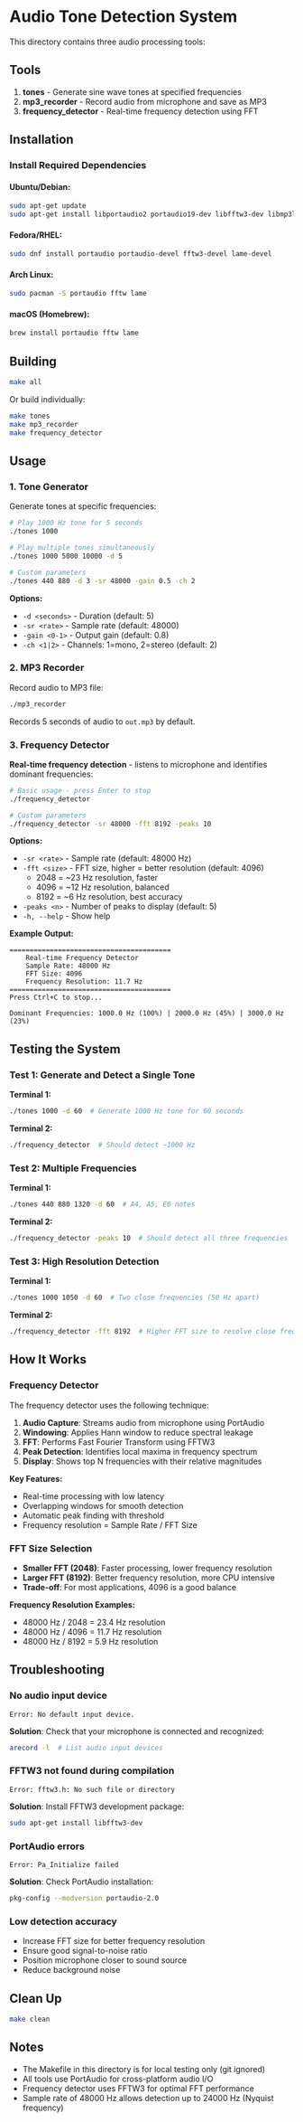 # Audio Tone Detection System

This directory contains three audio processing tools:

## Tools

1. **tones** - Generate sine wave tones at specified frequencies
2. **mp3_recorder** - Record audio from microphone and save as MP3
3. **frequency_detector** - Real-time frequency detection using FFT

## Installation

### Install Required Dependencies

#### Ubuntu/Debian:
```bash
sudo apt-get update
sudo apt-get install libportaudio2 portaudio19-dev libfftw3-dev libmp3lame-dev
```

#### Fedora/RHEL:
```bash
sudo dnf install portaudio portaudio-devel fftw3-devel lame-devel
```

#### Arch Linux:
```bash
sudo pacman -S portaudio fftw lame
```

#### macOS (Homebrew):
```bash
brew install portaudio fftw lame
```

## Building

```bash
make all
```

Or build individually:
```bash
make tones
make mp3_recorder
make frequency_detector
```

## Usage

### 1. Tone Generator

Generate tones at specific frequencies:

```bash
# Play 1000 Hz tone for 5 seconds
./tones 1000

# Play multiple tones simultaneously
./tones 1000 5000 10000 -d 5

# Custom parameters
./tones 440 880 -d 3 -sr 48000 -gain 0.5 -ch 2
```

**Options:**
- `-d <seconds>` - Duration (default: 5)
- `-sr <rate>` - Sample rate (default: 48000)
- `-gain <0-1>` - Output gain (default: 0.8)
- `-ch <1|2>` - Channels: 1=mono, 2=stereo (default: 2)

### 2. MP3 Recorder

Record audio to MP3 file:

```bash
./mp3_recorder
```

Records 5 seconds of audio to `out.mp3` by default.

### 3. Frequency Detector

**Real-time frequency detection** - listens to microphone and identifies dominant frequencies:

```bash
# Basic usage - press Enter to stop
./frequency_detector

# Custom parameters
./frequency_detector -sr 48000 -fft 8192 -peaks 10
```

**Options:**
- `-sr <rate>` - Sample rate (default: 48000 Hz)
- `-fft <size>` - FFT size, higher = better resolution (default: 4096)
	- 2048 = ~23 Hz resolution, faster
	- 4096 = ~12 Hz resolution, balanced
	- 8192 = ~6 Hz resolution, best accuracy
- `-peaks <n>` - Number of peaks to display (default: 5)
- `-h, --help` - Show help

**Example Output:**
```
========================================
	Real-time Frequency Detector
	Sample Rate: 48000 Hz
	FFT Size: 4096
	Frequency Resolution: 11.7 Hz
========================================
Press Ctrl+C to stop...

Dominant Frequencies: 1000.0 Hz (100%) | 2000.0 Hz (45%) | 3000.0 Hz (23%)
```

## Testing the System

### Test 1: Generate and Detect a Single Tone

**Terminal 1:**
```bash
./tones 1000 -d 60  # Generate 1000 Hz tone for 60 seconds
```

**Terminal 2:**
```bash
./frequency_detector  # Should detect ~1000 Hz
```

### Test 2: Multiple Frequencies

**Terminal 1:**
```bash
./tones 440 880 1320 -d 60  # A4, A5, E6 notes
```

**Terminal 2:**
```bash
./frequency_detector -peaks 10  # Should detect all three frequencies
```

### Test 3: High Resolution Detection

**Terminal 1:**
```bash
./tones 1000 1050 -d 60  # Two close frequencies (50 Hz apart)
```

**Terminal 2:**
```bash
./frequency_detector -fft 8192  # Higher FFT size to resolve close frequencies
```

## How It Works

### Frequency Detector

The frequency detector uses the following technique:

1. **Audio Capture**: Streams audio from microphone using PortAudio
2. **Windowing**: Applies Hann window to reduce spectral leakage
3. **FFT**: Performs Fast Fourier Transform using FFTW3
4. **Peak Detection**: Identifies local maxima in frequency spectrum
5. **Display**: Shows top N frequencies with their relative magnitudes

**Key Features:**
- Real-time processing with low latency
- Overlapping windows for smooth detection
- Automatic peak finding with threshold
- Frequency resolution = Sample Rate / FFT Size

### FFT Size Selection

- **Smaller FFT (2048)**: Faster processing, lower frequency resolution
- **Larger FFT (8192)**: Better frequency resolution, more CPU intensive
- **Trade-off**: For most applications, 4096 is a good balance

**Frequency Resolution Examples:**
- 48000 Hz / 2048 = 23.4 Hz resolution
- 48000 Hz / 4096 = 11.7 Hz resolution
- 48000 Hz / 8192 = 5.9 Hz resolution

## Troubleshooting

### No audio input device
```
Error: No default input device.
```
**Solution**: Check that your microphone is connected and recognized:
```bash
arecord -l  # List audio input devices
```

### FFTW3 not found during compilation
```
Error: fftw3.h: No such file or directory
```
**Solution**: Install FFTW3 development package:
```bash
sudo apt-get install libfftw3-dev
```

### PortAudio errors
```
Error: Pa_Initialize failed
```
**Solution**: Check PortAudio installation:
```bash
pkg-config --modversion portaudio-2.0
```

### Low detection accuracy
- Increase FFT size for better frequency resolution
- Ensure good signal-to-noise ratio
- Position microphone closer to sound source
- Reduce background noise

## Clean Up

```bash
make clean
```

## Notes

- The Makefile in this directory is for local testing only (git ignored)
- All tools use PortAudio for cross-platform audio I/O
- Frequency detector uses FFTW3 for optimal FFT performance
- Sample rate of 48000 Hz allows detection up to 24000 Hz (Nyquist frequency)
